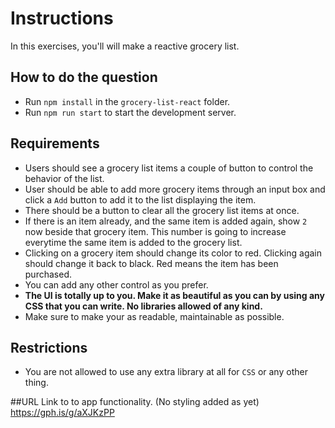 # Instructions

In this exercises, you'll will make a reactive grocery list.

## How to do the question
- Run `npm install` in the `grocery-list-react` folder.
- Run `npm run start` to start the development server.

## Requirements
- Users should see a grocery list items a couple of button to control the behavior of the list. 
- User should be able to add more grocery items through an input box and click a `Add` button to add it to the list displaying the item.
- There should be a button to clear all the grocery list items at once.
- If there is an item already, and the same item is added again, show `2` now beside that grocery item. This number is going to increase everytime the same item is added to the grocery list. 
- Clicking on a grocery item should change its color to red. Clicking again should change
          it back to black. Red means the item has been purchased.
- You can add any other control as you prefer. 
- **The UI is totally up to you. Make it as beautiful as you can by using any CSS that you can write. No libraries allowed of any kind.**
- Make sure to make your as readable, maintainable as possible.

## Restrictions
- You are not allowed to use any extra library at all for `CSS` or any other thing. 

##URL
Link to to app functionality. (No styling added as yet)
https://gph.is/g/aXJKzPP